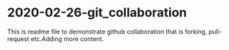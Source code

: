 # 2020-02-26-git_collaboration
This is readme file to demonstrate github collaboration that is forking, pull-request etc.Adding more content.
